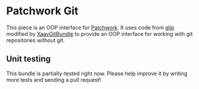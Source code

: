 Patchwork Git
=============

This piece is an OOP interface for [Patchwork][1]. It uses code from [glip][2] modified by [XaavGitBundle][3] to provide an OOP interface for working with git repositories without git.

Unit testing
------------

This bundle is partially-tested right now. Please help improve it by writing more tests
and sending a pull request! 

[1]: https://github.com/nicolas-grekas/Patchwork.git
[2]: http://github.com/xaav/glip.git
[3]: https://github.com/mojombo/grit
